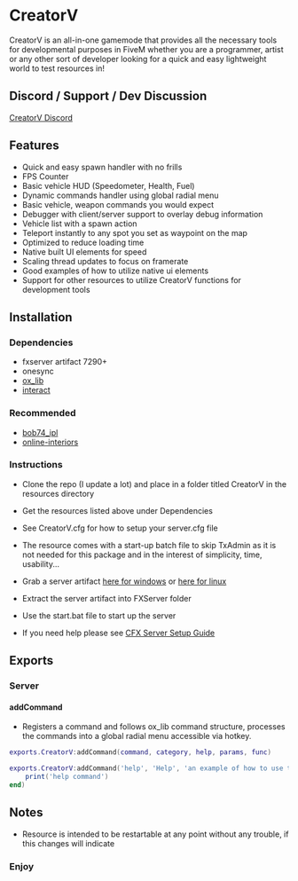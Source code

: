 # CreatorV

CreatorV is an all-in-one gamemode that provides all the necessary tools for developmental purposes
in FiveM whether you are a programmer, artist or any other sort of developer looking for a quick and easy lightweight world to test resources in!

## Discord / Support / Dev Discussion

[CreatorV Discord](https://discord.gg/5EUR8SJQnv)

## Features

- Quick and easy spawn handler with no frills
- FPS Counter
- Basic vehicle HUD (Speedometer, Health, Fuel)
- Dynamic commands handler using global radial menu
- Basic vehicle, weapon commands you would expect
- Debugger with client/server support to overlay debug information
- Vehicle list with a spawn action
- Teleport instantly to any spot you set as waypoint on the map
- Optimized to reduce loading time
- Native built UI elements for speed
- Scaling thread updates to focus on framerate
- Good examples of how to utilize native ui elements
- Support for other resources to utilize CreatorV functions for development tools
  
## Installation

### Dependencies

- fxserver artifact 7290+
- onesync
- [ox_lib](https://github.com/overextended/ox_lib)
- [interact](https://github.com/darktrovx/interact)

### Recommended

- [bob74_ipl](https://github.com/TayMcKenzieNZ/bob74_ipl/tree/6a8323ab3336983af616486c6c579cde84b28633)
- [online-interiors](https://github.com/TayMcKenzieNZ/online-interiors)

### Instructions

- Clone the repo (I update a lot) and place in a folder titled CreatorV in the resources directory
- Get the resources listed above under Dependencies
- See CreatorV.cfg for how to setup your server.cfg file

- The resource comes with a start-up batch file to skip TxAdmin as it is not needed for this package and in the interest of simplicity, time, usability...
- Grab a server artifact [here for windows](https://runtime.fivem.net/artifacts/fivem/build_server_windows/master/) or [here for linux](https://runtime.fivem.net/artifacts/fivem/build_proot_linux/master/)
- Extract the server artifact into FXServer folder
- Use the start.bat file to start up the server
- If you need help please see [CFX Server Setup Guide](https://docs.fivem.net/docs/server-manual/setting-up-a-server-vanilla/#windows)
  
## Exports

### Server

#### addCommand

- Registers a command and follows ox_lib command structure, processes the commands into a global radial menu accessible via hotkey.
  
```lua
exports.CreatorV:addCommand(command, category, help, params, func)

exports.CreatorV:addCommand('help', 'Help', 'an example of how to use this export', {}, function(source, args, raw)
    print('help command')
end)
```

## Notes

- Resource is intended to be restartable at any point without any trouble, if this changes will indicate

### Enjoy
